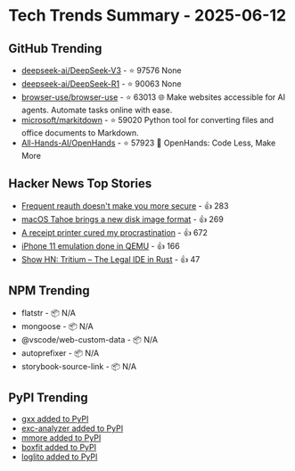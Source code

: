 # Tech Trends Summary - 2025-06-12

## GitHub Trending
- [deepseek-ai/DeepSeek-V3](https://github.com/deepseek-ai/DeepSeek-V3) - ⭐ 97576
  None
- [deepseek-ai/DeepSeek-R1](https://github.com/deepseek-ai/DeepSeek-R1) - ⭐ 90063
  None
- [browser-use/browser-use](https://github.com/browser-use/browser-use) - ⭐ 63013
  🌐 Make websites accessible for AI agents. Automate tasks online with ease.
- [microsoft/markitdown](https://github.com/microsoft/markitdown) - ⭐ 59020
  Python tool for converting files and office documents to Markdown.
- [All-Hands-AI/OpenHands](https://github.com/All-Hands-AI/OpenHands) - ⭐ 57923
  🙌 OpenHands: Code Less, Make More

## Hacker News Top Stories
- [Frequent reauth doesn't make you more secure](https://tailscale.com/blog/frequent-reath-security) - 👍 283
- [macOS Tahoe brings a new disk image format](https://eclecticlight.co/2025/06/12/macos-tahoe-brings-a-new-disk-image-format/) - 👍 269
- [A receipt printer cured my procrastination](https://www.laurieherault.com/articles/a-thermal-receipt-printer-cured-my-procrastination) - 👍 672
- [iPhone 11 emulation done in QEMU](https://github.com/ChefKissInc/QEMUAppleSilicon) - 👍 166
- [Show HN: Tritium – The Legal IDE in Rust](https://tritium.legal/preview) - 👍 47

## NPM Trending
- flatstr - 📦 N/A
- mongoose - 📦 N/A
- @vscode/web-custom-data - 📦 N/A
- autoprefixer - 📦 N/A
- storybook-source-link - 📦 N/A

## PyPI Trending
- [gxx added to PyPI](https://pypi.org/project/gxx/)
- [exc-analyzer added to PyPI](https://pypi.org/project/exc-analyzer/)
- [mmore added to PyPI](https://pypi.org/project/mmore/)
- [boxfit added to PyPI](https://pypi.org/project/boxfit/)
- [loglito added to PyPI](https://pypi.org/project/loglito/)
